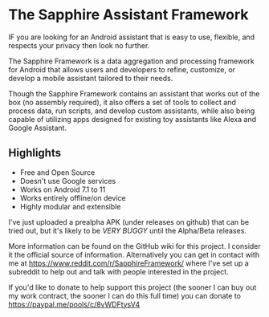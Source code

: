 # The Sapphire Assistant Framework
IF you are looking for an Android assistant that is easy to use, flexible, and respects your privacy then look no further.

The Sapphire Framework is a data aggregation and processing framework for Android that allows users and developers to refine, customize, or develop a mobile assistant tailored to their needs.

Though the Sapphire Framework contains an assistant that works out of the box (no assembly required), it also offers a set of tools to collect and process data, run scripts, and develop custom assistants, while also being capable of utilizing apps designed for existing toy assistants like Alexa and Google Assistant. 

## Highlights
* Free and Open Source
* Doesn't use Google services
* Works on Android 7.1 to 11
* Works entirely offline/on device
* Highly modular and extensible

I've just uploaded a prealpha APK (under releases on github) that can be tried out, but it's likely to be *VERY BUGGY* until the Alpha/Beta releases.

More information can be found on the GitHub wiki for this project. I consider it the official source of information. Alternatively you can get in contact with me at https://www.reddit.com/r/SapphireFramework/ where I've set up a subreddit to help out and talk with people interested in the project. 

If you'd like to donate to help support this project (the sooner I can buy out my work contract, the sooner I can do this full time) you can donate to https://paypal.me/pools/c/8vWDFtysV4
